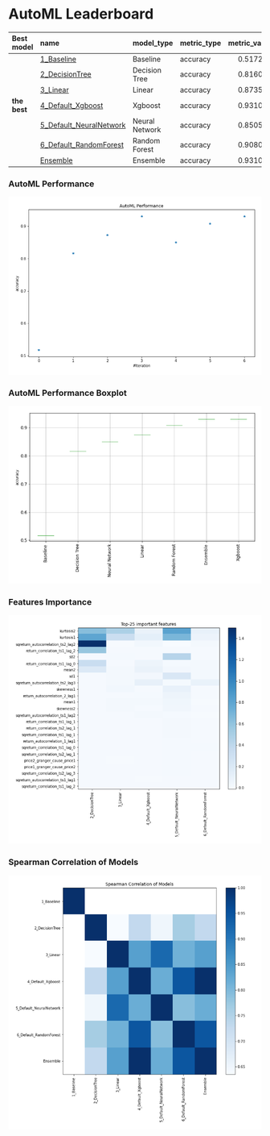 # AutoML Leaderboard

| Best model   | name                                                         | model_type     | metric_type   |   metric_value |   train_time |
|:-------------|:-------------------------------------------------------------|:---------------|:--------------|---------------:|-------------:|
|              | [1_Baseline](1_Baseline/README.md)                           | Baseline       | accuracy      |       0.517241 |         1.62 |
|              | [2_DecisionTree](2_DecisionTree/README.md)                   | Decision Tree  | accuracy      |       0.816092 |         6.18 |
|              | [3_Linear](3_Linear/README.md)                               | Linear         | accuracy      |       0.873563 |         4.65 |
| **the best** | [4_Default_Xgboost](4_Default_Xgboost/README.md)             | Xgboost        | accuracy      |       0.931034 |         5.17 |
|              | [5_Default_NeuralNetwork](5_Default_NeuralNetwork/README.md) | Neural Network | accuracy      |       0.850575 |         5.29 |
|              | [6_Default_RandomForest](6_Default_RandomForest/README.md)   | Random Forest  | accuracy      |       0.908046 |         7.92 |
|              | [Ensemble](Ensemble/README.md)                               | Ensemble       | accuracy      |       0.931034 |         0.33 |

### AutoML Performance
![AutoML Performance](ldb_performance.png)

### AutoML Performance Boxplot
![AutoML Performance Boxplot](ldb_performance_boxplot.png)

### Features Importance
![features importance across models](features_heatmap.png)



### Spearman Correlation of Models
![models spearman correlation](correlation_heatmap.png)

